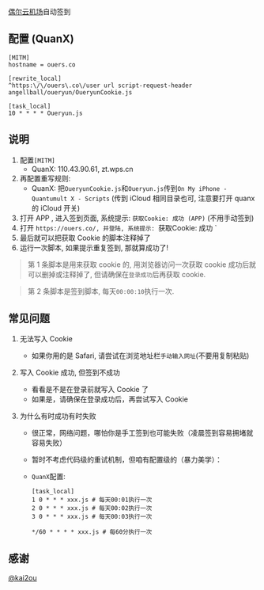 [偶尔云机场](https://ouers.co/auth/register?code=9oPF)自动签到

## 配置 (QuanX)

```properties
[MITM]
hostname = ouers.co

[rewrite_local]
^https:\/\/ouers\.co\/user url script-request-header angellball/oueryun/OueryunCookie.js

[task_local]
10 * * * * Oueryun.js
```

## 说明

1. 配置`[MITM]`
   - QuanX: 110.43.90.61, zt.wps.cn
2. 再配置重写规则:
   - QuanX: 把`OueryunCookie.js`和`Oueryun.js`传到`On My iPhone - Quantumult X - Scripts` (传到 iCloud 相同目录也可, 注意要打开 quanx 的 iCloud 开关)
3. 打开 APP , 进入签到页面, 系统提示: `获取Cookie: 成功 (APP)` (不用手动签到)
4. 打开 `https://ouers.co/, 并登陆, 系统提示: `获取Cookie: 成功 ` 
5. 最后就可以把获取 Cookie 的脚本注释掉了
6. 运行一次脚本, 如果提示重复签到, 那就算成功了!

> 第 1 条脚本是用来获取 cookie 的, 用浏览器访问一次获取 cookie 成功后就可以删掉或注释掉了, 但请确保在`登录成功`后再获取 cookie.

> 第 2 条脚本是签到脚本, 每天`00:00:10`执行一次.

## 常见问题

1. 无法写入 Cookie

   
   - 如果你用的是 Safari, 请尝试在浏览地址栏`手动输入网址`(不要用复制粘贴)

2. 写入 Cookie 成功, 但签到不成功

   - 看看是不是在登录前就写入 Cookie 了
   - 如果是，请确保在登录成功后，再尝试写入 Cookie

3. 为什么有时成功有时失败

   - 很正常，网络问题，哪怕你是手工签到也可能失败（凌晨签到容易拥堵就容易失败）
   - 暂时不考虑代码级的重试机制，但咱有配置级的（暴力美学）：

  

   - `QuanX`配置:

     ```properties
     [task_local]
     1 0 * * * xxx.js # 每天00:01执行一次
     2 0 * * * xxx.js # 每天00:02执行一次
     3 0 * * * xxx.js # 每天00:03执行一次

     */60 * * * * xxx.js # 每60分执行一次
     ```

## 感谢
[@kai2ou](https://raw.githubusercontent.com/kai2ou/Script/master/QuantumultX/qiujiasu-DailyBonus/readme)
